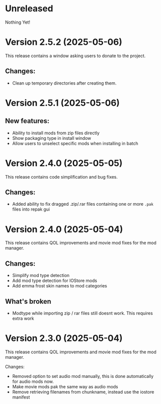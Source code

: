 # Unreleased

Nothing Yet!

# Version 2.5.2 (2025-05-06)

This release contains a window asking users to donate to the project.

## Changes:
- Clean up temporary directories after creating them.

# Version 2.5.1 (2025-05-06)

## New features:
- Ability to install mods from zip files directly
- Show packaging type in install window
- Allow users to unselect specific mods when installing in batch

# Version 2.4.0 (2025-05-05)

This release contains code simplification and bug fixes.

## Changes:
- Added ability to fix dragged .zip/.rar files containing one or more `.pak` files into repak gui 

# Version 2.4.0 (2025-05-04)

This release contains QOL improvements and movie mod fixes for the mod manager.

## Changes:
- Simplify mod type detection
- Add mod type detection for IOStore mods
- Add emma frost skin names to mod categories

## What's broken
- Modtype while importing zip / rar files still doesnt work. This requires extra work

# Version 2.3.0 (2025-05-04)

This release contains QOL improvements and movie mod fixes for the mod manager.

Changes:
 - Removed option to set audio mod manually, this is done automatically for audio mods now.
 - Make movie mods pak the same way as audio mods
 - Remove retrieving filenames from chunkname, instead use the iostore manifest